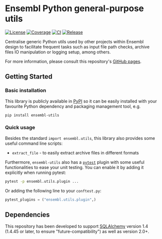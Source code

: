 # Ensembl Python general-purpose utils

[![License](https://img.shields.io/badge/license-Apache_2.0-blue.svg)](https://github.com/Ensembl/ensembl-utils/blob/main/LICENSE)
[![Coverage](https://ensembl.github.io/ensembl-utils/coverage/coverage-badge.svg)](https://ensembl.github.io/ensembl-utils/coverage)
[![CI](https://github.com/Ensembl/ensembl-utils/actions/workflows/ci.yml/badge.svg?branch=main)](https://github.com/Ensembl/ensembl-utils/actions/workflows/ci.yml)
[![Release](https://img.shields.io/pypi/v/ensembl-utils)](https:pypi.org/project/ensembl-utils)

Centralise generic Python utils used by other projects within Ensembl design to facilitate frequent tasks such as input file path checks, archive files IO manipulation or logging setup, among others.

For more information, please consult this repository's [GitHub pages](https://ensembl.github.io/ensembl-utils/).

## Getting Started

### Basic installation

This library is publicly available in [PyPI](https://pypi.org/project/ensembl-utils/) so it can be easily installed with your favourite Python dependency and packaging management tool, e.g.
```bash
pip install ensembl-utils
```

### Quick usage

Besides the standard `import ensembl.utils`, this library also provides some useful command line scripts:
- `extract_file` - to easily extract archive files in different formats

Furthermore, `ensembl-utils` also has a [`pytest`](https://docs.pytest.org/) plugin with some useful functionalities to ease your unit testing. You can enable it by adding it explicitly when running pytest:
```bash
pytest -p ensembl.utils.plugin ...
```

Or adding the following line to your `conftest.py`:
```python
pytest_plugins = ("ensembl.utils.plugin",)
```

## Dependencies

This repository has been developed to support [SQLAlchemy](https://www.sqlalchemy.org) version 1.4 (1.4.45 or later, to ensure "future-compatibility") as well as version 2.0+.
